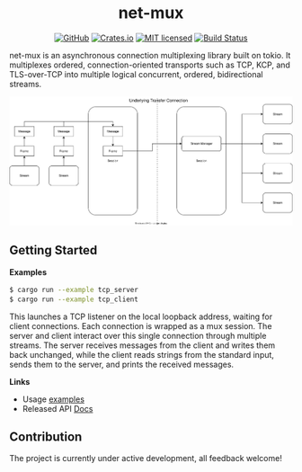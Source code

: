 <h1 align="center">net-mux</h1>

<div align="center">

[![GitHub][github-badge]][github-url]
[![Crates.io][crates-badge]][crates-url]
[![MIT licensed][mit-badge]][mit-url]
[![Build Status][actions-badge]][actions-url]

</div>

[crates-badge]: https://img.shields.io/crates/v/net-mux.svg
[crates-url]: https://crates.io/crates/net-mux
[mit-badge]: https://img.shields.io/badge/license-MIT-blue.svg
[mit-url]: https://github.com/Poseidon-fan/net-mux/blob/master/LICENSE
[actions-badge]: https://github.com/Poseidon-fan/net-mux/actions/workflows/rust.yaml/badge.svg
[actions-url]: https://github.com/Poseidon-fan/net-mux/actions?branch=master
[github-badge]: https://img.shields.io/badge/github-repo-black?logo=github
[github-url]: https://github.com/Poseidon-fan/net-mux

net-mux is an asynchronous connection multiplexing library built on tokio. It multiplexes ordered, connection-oriented transports such as TCP, KCP, and TLS-over-TCP into multiple logical concurrent, ordered, bidirectional streams.

![system architecture](https://github.com/Poseidon-fan/net-mux/raw/master/docs/images/architecture.svg)

## Getting Started

**Examples**

```sh
$ cargo run --example tcp_server
$ cargo run --example tcp_client
```

This launches a TCP listener on the local loopback address, waiting for client connections. Each connection is wrapped as a mux session. The server and client interact over this single connection through multiple streams. The server receives messages from the client and writes them back unchanged, while the client reads strings from the standard input, sends them to the server, and prints the received messages.

**Links**

- Usage [examples][examples]
- Released API [Docs][documentation]

[examples]: https://github.com/Poseidon-fan/net-mux/tree/master/examples
[documentation]: https://docs.rs/crate/net-mux/

## Contribution

The project is currently under active development, all feedback welcome!
